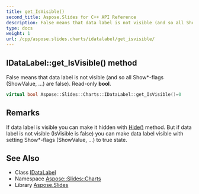 ```yaml
---
title: get_IsVisible()
second_title: Aspose.Slides for C++ API Reference
description: False means that data label is not visible (and so all Show*-flags (ShowValue, ...) are false). Read-only bool.
type: docs
weight: 1
url: /cpp/aspose.slides.charts/idatalabel/get_isvisible/
---
```

## IDataLabel::get_IsVisible() method


False means that data label is not visible (and so all Show*-flags (ShowValue, ...) are false). Read-only **bool**.

```cpp
virtual bool Aspose::Slides::Charts::IDataLabel::get_IsVisible()=0
```

## Remarks


If data label is visible you can make it hidden with [Hide()](../hide/) method. But if data label is not visible (IsVisible is false) you can make data label visible with setting Show*-flags (ShowValue, ...) to true state. 
## See Also

* Class [IDataLabel](./)
* Namespace [Aspose::Slides::Charts](../)
* Library [Aspose.Slides](../../)